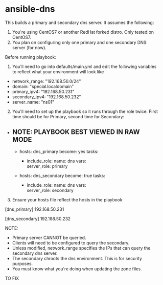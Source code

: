 # ansible-dns

This builds a primary and secondary dns server. It assumes the following:

1. You're using CentOS7 or another RedHat forked distro. Only tested on CentOS7.
2. You plan on configuring only one primary and one secondary DNS server (for now).

Before running playbook:

1. You'll need to go into defaults/main.yml and edit the following variables to reflect what your environment will look like
- network_range: "192.168.50.0/24"
- domain: "special.localdomain"
- primary_ipv4: "192.168.50.231"
- secondary_ipv4: "192.168.50.232"
- server_name: "ns01"

2. You'll need to set up the playbook so it runs through the role twice. First time should be for Primary, second time for Secondary:
- NOTE: PLAYBOOK BEST VIEWED IN RAW MODE
  ---
  - hosts: dns_primary
    become: yes
    tasks:  
    - include_role:
        name: dns
      vars:   
        server_role: primary

  - hosts: dns_secondary
    become: true
    tasks:  
    - include_role:
        name: dns
      vars:   
        server_role: secondary

3. Ensure your hosts file reflect the hosts in the playbook

  [dns_primary]
  192.168.50.231

  [dns_secondary]
  192.168.50.232

NOTE:
- Primary server CANNOT be queried.
- Clients will need to be configured to query the secondary.
- Unless modified, network_range specifies the IPs that can query the secondary dns server.
- The secondary chroots the dns environment. This is for security purposes.
- You must know what you're doing when updating the zone files.

TO FIX
